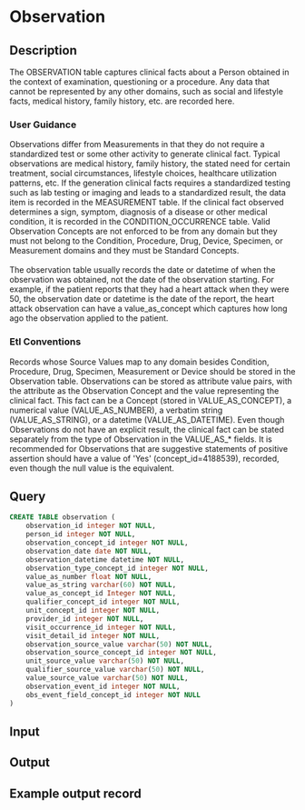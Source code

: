 <!---->

# Observation

## Description
The OBSERVATION table captures clinical facts about a Person obtained in the context of examination, questioning or a procedure. Any data that cannot be represented by any other domains, such as social and lifestyle facts, medical history, family history, etc. are recorded here.

### User Guidance
Observations differ from Measurements in that they do not require a standardized test or some other activity to generate clinical fact. Typical observations are medical history, family history, the stated need for certain treatment, social circumstances, lifestyle choices, healthcare utilization patterns, etc. If the generation clinical facts requires a standardized testing such as lab testing or imaging and leads to a standardized result, the data item is recorded in the MEASUREMENT table. If the clinical fact observed determines a sign, symptom, diagnosis of a disease or other medical condition, it is recorded in the CONDITION_OCCURRENCE table. Valid Observation Concepts are not enforced to be from any domain but they must not belong to the Condition, Procedure, Drug, Device, Specimen, or Measurement domains and they must be Standard Concepts. <br><br>The observation table usually records the date or datetime of when the observation was obtained, not the date of the observation starting. For example, if the patient reports that they had a heart attack when they were 50, the observation date or datetime is the date of the report, the heart attack observation can have a value_as_concept which captures how long ago the observation applied to the patient.

### Etl Conventions
Records whose Source Values map to any domain besides Condition, Procedure, Drug, Specimen, Measurement or Device should be stored in the Observation table. Observations can be stored as attribute value pairs, with the attribute as the Observation Concept and the value representing the clinical fact. This fact can be a Concept (stored in VALUE_AS_CONCEPT), a numerical value (VALUE_AS_NUMBER), a verbatim string (VALUE_AS_STRING), or a datetime (VALUE_AS_DATETIME). Even though Observations do not have an explicit result, the clinical fact can be stated separately from the type of Observation in the VALUE_AS_* fields. It is recommended for Observations that are suggestive statements of positive assertion should have a value of 'Yes' (concept_id=4188539), recorded, even though the null value is the equivalent.

## Query
```sql
CREATE TABLE observation (
	observation_id integer NOT NULL,
	person_id integer NOT NULL,
	observation_concept_id integer NOT NULL,
	observation_date date NOT NULL,
	observation_datetime datetime NOT NULL,
	observation_type_concept_id integer NOT NULL,
	value_as_number float NOT NULL,
	value_as_string varchar(60) NOT NULL,
	value_as_concept_id Integer NOT NULL,
	qualifier_concept_id integer NOT NULL,
	unit_concept_id integer NOT NULL,
	provider_id integer NOT NULL,
	visit_occurrence_id integer NOT NULL,
	visit_detail_id integer NOT NULL,
	observation_source_value varchar(50) NOT NULL,
	observation_source_concept_id integer NOT NULL,
	unit_source_value varchar(50) NOT NULL,
	qualifier_source_value varchar(50) NOT NULL,
	value_source_value varchar(50) NOT NULL,
	observation_event_id integer NOT NULL,
	obs_event_field_concept_id integer NOT NULL
)
```

## Input


## Output


## Example output record


